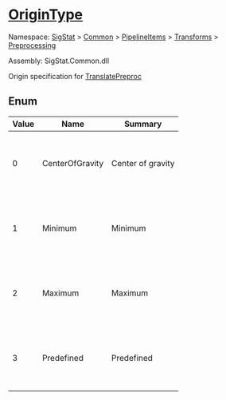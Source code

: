 # [OriginType](./OriginType.md)
Namespace: [SigStat]() > [Common](./../../../README.md) > [PipelineItems]() > [Transforms]() > [Preprocessing](./README.md)

Assembly: SigStat.Common.dll


Origin specification for [TranslatePreproc](https://github.com/hargitomi97/sigstat/blob/master/docs/md/SigStat/Common/PipelineItems/Transforms/Preprocessing/TranslatePreproc.md)

##	Enum

| Value | Name | Summary | 
| --- | --- | --- | 
| <p>&nbsp;</p>0<p>&nbsp;</p>| <p>&nbsp;</p>CenterOfGravity<p>&nbsp;</p>| <p>&nbsp;</p>Center of gravity<p>&nbsp;</p>| <br>
| <p>&nbsp;</p>1<p>&nbsp;</p>| <p>&nbsp;</p>Minimum<p>&nbsp;</p>| <p>&nbsp;</p>Minimum<p>&nbsp;</p>| <br>
| <p>&nbsp;</p>2<p>&nbsp;</p>| <p>&nbsp;</p>Maximum<p>&nbsp;</p>| <p>&nbsp;</p>Maximum<p>&nbsp;</p>| <br>
| <p>&nbsp;</p>3<p>&nbsp;</p>| <p>&nbsp;</p>Predefined<p>&nbsp;</p>| <p>&nbsp;</p>Predefined<p>&nbsp;</p>| <br>


